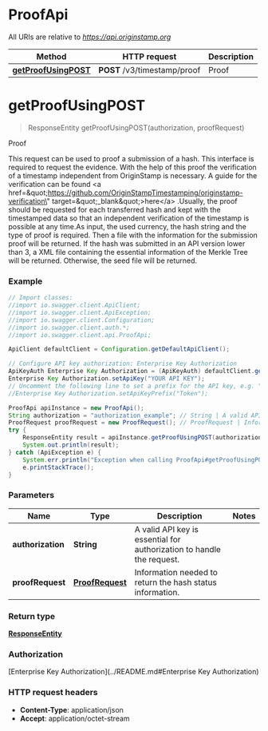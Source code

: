 # ProofApi

All URIs are relative to *https://api.originstamp.org*

Method | HTTP request | Description
------------- | ------------- | -------------
[**getProofUsingPOST**](ProofApi.md#getProofUsingPOST) | **POST** /v3/timestamp/proof | Proof


<a name="getProofUsingPOST"></a>
# **getProofUsingPOST**
> ResponseEntity getProofUsingPOST(authorization, proofRequest)

Proof

This request can be used to proof a submission of a hash. This interface is required to request the evidence. With the help of this proof the verification of a timestamp independent from OriginStamp is necessary. A guide for the verification can be found &lt;a href&#x3D;\&quot;https://github.com/OriginStampTimestamping/originstamp-verification\&quot; target&#x3D;\&quot;_blank\&quot;&gt;here&lt;/a&gt; .Usually, the proof should be requested for each transferred hash and kept with the timestamped data so that an independent verification of the timestamp is possible at any time.As input, the used currency, the hash string and the type of proof is required. Then a file with the information for the submission proof will be returned. If the hash was submitted in an API version lower than 3, a XML file containing the essential information of the Merkle Tree will be returned. Otherwise, the seed file will be returned.

### Example
```java
// Import classes:
//import io.swagger.client.ApiClient;
//import io.swagger.client.ApiException;
//import io.swagger.client.Configuration;
//import io.swagger.client.auth.*;
//import io.swagger.client.api.ProofApi;

ApiClient defaultClient = Configuration.getDefaultApiClient();

// Configure API key authorization: Enterprise Key Authorization
ApiKeyAuth Enterprise Key Authorization = (ApiKeyAuth) defaultClient.getAuthentication("Enterprise Key Authorization");
Enterprise Key Authorization.setApiKey("YOUR API KEY");
// Uncomment the following line to set a prefix for the API key, e.g. "Token" (defaults to null)
//Enterprise Key Authorization.setApiKeyPrefix("Token");

ProofApi apiInstance = new ProofApi();
String authorization = "authorization_example"; // String | A valid API key is essential for authorization to handle the request.
ProofRequest proofRequest = new ProofRequest(); // ProofRequest | Information needed to return the hash status information.
try {
    ResponseEntity result = apiInstance.getProofUsingPOST(authorization, proofRequest);
    System.out.println(result);
} catch (ApiException e) {
    System.err.println("Exception when calling ProofApi#getProofUsingPOST");
    e.printStackTrace();
}
```

### Parameters

Name | Type | Description  | Notes
------------- | ------------- | ------------- | -------------
 **authorization** | **String**| A valid API key is essential for authorization to handle the request. |
 **proofRequest** | [**ProofRequest**](ProofRequest.md)| Information needed to return the hash status information. |

### Return type

[**ResponseEntity**](ResponseEntity.md)

### Authorization

[Enterprise Key Authorization](../README.md#Enterprise Key Authorization)

### HTTP request headers

 - **Content-Type**: application/json
 - **Accept**: application/octet-stream

